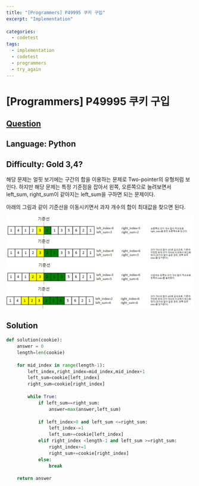 ```yaml
---
title: "[Programmers] P49995 쿠키 구입"
excerpt: "Implementation"

categories:
  - codetest
tags:
  - implementation
  - codetest
  - programmers
  - try_again
---
```

# [Programmers] P49995 쿠키 구입
## [Question](https://school.programmers.co.kr/learn/courses/30/lessons/49995)
## Language: Python
## Difficulty: Gold 3,4?

해당 문제는 얼핏 보기에는 구간의 합을 이용하는 문제로 Two-pointer의 유형처럼 보인다. 하지만 해당 문제는 특정 기준점을 잡아서 왼쪽, 오른쪽으로 늘려보면서 left_sum, right_sum이 같아지는 left_sum을 구하면 되는 문제이다.

아래의 그림과 같이 기준선을 이동시키면서 과자 개수의 합이 최대값을 찾으면 된다.

![p49995](/assets/images/algorithm/p49995.jpg)


## Solution

```python
def solution(cookie):
    answer = 0
    length=len(cookie)
        
    for mid_index in range(length-1):
        left_index,right_index=mid_index,mid_index+1
        left_sum=cookie[left_index]
        right_sum=cookie[right_index]
        
        while True:
            if left_sum==right_sum:
                answer=max(answer,left_sum)
            
            if left_index>0 and left_sum <=right_sum:
                left_index-=1
                left_sum+=cookie[left_index]
            elif right_index <length-1 and left_sum >=right_sum:
                right_index+=1
                right_sum+=cookie[right_index]
            else:
                break

    return answer
```
